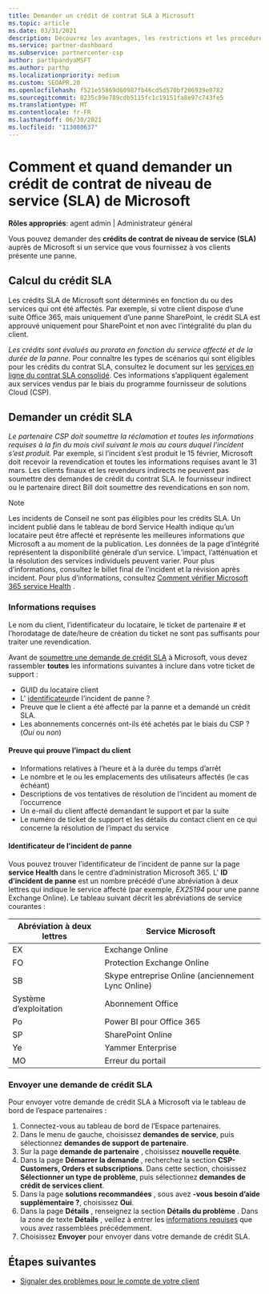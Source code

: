 ```yaml
---
title: Demander un crédit de contrat SLA à Microsoft
ms.topic: article
ms.date: 03/31/2021
description: Découvrez les avantages, les restrictions et les procédures pour demander un crédit de contrat de niveau de service (SLA) auprès de Microsoft si vos clients rencontrent une panne de service.
ms.service: partner-dashboard
ms.subservice: partnercenter-csp
author: parthpandyaMSFT
ms.author: parthp
ms.localizationpriority: medium
ms.custom: SEOAPR.20
ms.openlocfilehash: f521e55869d60987fb46cd5d570bf206939e0782
ms.sourcegitcommit: 8235c89e789cdb5115fc1c19151fa8e97c743fe5
ms.translationtype: MT
ms.contentlocale: fr-FR
ms.lasthandoff: 06/30/2021
ms.locfileid: "113080637"
---
```

# <a name="how-and-when-to-request-a-service-level-agreement-sla-credit-from-microsoft"></a>Comment et quand demander un crédit de contrat de niveau de service (SLA) de Microsoft

**Rôles appropriés**: agent admin | Administrateur général

Vous pouvez demander des **crédits de contrat de niveau de service (SLA)** auprès de Microsoft si un service que vous fournissez à vos clients présente une panne.

## <a name="sla-credit-calculation"></a>Calcul du crédit SLA

Les crédits SLA de Microsoft sont déterminés en fonction du ou des services qui ont été affectés. Par exemple, si votre client dispose d’une suite Office 365, mais uniquement d’une panne SharePoint, le crédit SLA est approuvé uniquement pour SharePoint et non avec l’intégralité du plan du client.

*Les crédits sont évalués au prorata en fonction du service affecté et de la durée de la panne.* Pour connaître les types de scénarios qui sont éligibles pour les crédits du contrat SLA, consultez le document sur les [services en ligne du contrat SLA consolidé](http://www.microsoftvolumelicensing.com/DocumentSearch.aspx?Mode=3&DocumentTypeId=37). Ces informations s’appliquent également aux services vendus par le biais du programme fournisseur de solutions Cloud (CSP).


## <a name="request-an-sla-credit"></a>Demander un crédit SLA

*Le partenaire CSP doit soumettre la réclamation et toutes les informations requises à la fin du mois civil suivant le mois au cours duquel l’incident s’est produit.* Par exemple, si l’incident s’est produit le 15 février, Microsoft doit recevoir la revendication et toutes les informations requises avant le 31 mars. Les clients finaux et les revendeurs indirects ne peuvent pas soumettre des demandes de crédit du contrat SLA. le fournisseur indirect ou le partenaire direct Bill doit soumettre des revendications en son nom.

> [!NOTE]
> Les incidents de Conseil ne sont pas éligibles pour les crédits SLA. Un incident publié dans le tableau de bord Service Health indique qu’un locataire peut être affecté et représente les meilleures informations *que* Microsoft a au moment de la publication. Les données de la page d’intégrité représentent la disponibilité générale d’un service. L’impact, l’atténuation et la résolution des services individuels peuvent varier. Pour plus d’informations, consultez le billet final de l’incident et la révision après incident. Pour plus d’informations, consultez [Comment vérifier Microsoft 365 service Health](/microsoft-365/enterprise/view-service-health#incidents-and-advisories) .

### <a name="required-information"></a>Informations requises

Le nom du client, l’identificateur du locataire, le ticket de partenaire # et l’horodatage de date/heure de création du ticket ne sont pas suffisants pour traiter une revendication.

Avant de [soumettre une demande de crédit SLA](#submit-sla-credit-request) à Microsoft, vous devez rassembler **toutes** les informations suivantes à inclure dans votre ticket de support :

- GUID du locataire client
- L' [identificateur](#outage-incident-identifier)de l’incident de panne ?
- Preuve que le client a été affecté par la panne et a demandé un crédit SLA.
- Les abonnements concernés ont-ils été achetés par le biais du CSP ? (*Oui* ou *non*)

#### <a name="evidence-that-proves-customer-impact"></a>Preuve qui prouve l’impact du client

- Informations relatives à l’heure et à la durée du temps d’arrêt
- Le nombre et le ou les emplacements des utilisateurs affectés (le cas échéant)
- Descriptions de vos tentatives de résolution de l’incident au moment de l’occurrence
- Un e-mail du client affecté demandant le support et par la suite
- Le numéro de ticket de support et les détails du contact client en ce qui concerne la résolution de l’impact du service


#### <a name="outage-incident-identifier"></a>Identificateur de l’incident de panne

Vous pouvez trouver l’identificateur de l’incident de panne sur la page **service Health** dans le centre d’administration Microsoft 365. L' **ID d’incident de panne** est un nombre précédé d’une abréviation à deux lettres qui indique le service affecté (par exemple, *EX25194* pour une panne Exchange Online). Le tableau suivant décrit les abréviations de service courantes :

| Abréviation à deux lettres | Service Microsoft |
| ----------------------- | ----------------- |
| EX | Exchange Online |
| FO | Protection Exchange Online |
| SB | Skype entreprise Online (anciennement Lync Online) |
| Système d’exploitation | Abonnement Office |
| Po | Power BI pour Office 365 |
| SP | SharePoint Online |
| Ye | Yammer Enterprise |
| MO | Erreur du portail |

### <a name="submit-sla-credit-request"></a>Envoyer une demande de crédit SLA

Pour envoyer votre demande de crédit SLA à Microsoft via le tableau de bord de l’espace partenaires :

1. Connectez-vous au tableau de bord de l’Espace partenaires.
2. Dans le menu de gauche, choisissez **demandes de service**, puis sélectionnez **demandes de support de partenaire**.
3. Sur la page **demande de partenaire** , choisissez **nouvelle requête**.
4. Dans la page **Démarrer la demande** , recherchez la section **CSP-Customers, Orders et subscriptions**. Dans cette section, choisissez **Sélectionner un type de problème**, puis sélectionnez **demandes de crédit de services client**.
5. Dans la page **solutions recommandées** , sous avez **-vous besoin d’aide supplémentaire ?**, choisissez **Oui**.
6. Dans la page **Détails** , renseignez la section **Détails du problème** . Dans la zone de texte **Détails** , veillez à entrer les [informations requises](#required-information) que vous avez rassemblées précédemment.
7. Choisissez **Envoyer** pour envoyer dans votre demande de crédit SLA.

## <a name="next-steps"></a>Étapes suivantes

- [Signaler des problèmes pour le compte de votre client](report-problems-on-behalf-of-a-customer.md)
